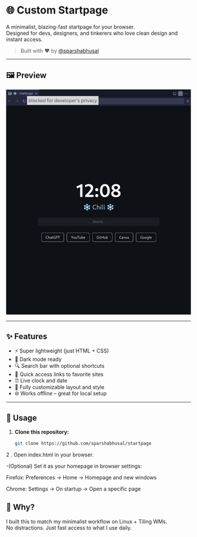 # 🌐 Custom Startpage

A minimalist, blazing-fast startpage for your browser.  
Designed for devs, designers, and tinkerers who love clean design and instant access.

> Built with ❤️ by [@sparshabhusal](https://github.com/sparshabhusal)

---

## 🖼️ Preview

![Startpage Screenshot](preview.png)

---

## ✨ Features

- ⚡ Super lightweight (just HTML + CSS)
- 🌙 Dark mode ready
- 🔍 Search bar with optional shortcuts
- 🔗 Quick access links to favorite sites
- ⏰ Live clock and date
- 💅 Fully customizable layout and style
- 🌐 Works offline – great for local setup

---

## 🚀 Usage

1. **Clone this repository:**
   ```bash
   git clone https://github.com/sparshabhusal/startpage

2 . Open index.html in your browser.

   -(Optional) Set it as your homepage in browser settings:

   Firefox: Preferences → Home → Homepage and new windows

   Chrome: Settings → On startup → Open a specific page

## 🎯 Why?
I built this to match my minimalist workflow on Linux + Tiling WMs.  
No distractions. Just fast access to what I use daily.

